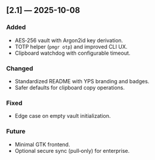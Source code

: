## [2.1] — 2025-10-08
### Added
- AES‑256 vault with Argon2id key derivation.
- TOTP helper (`pmgr otp`) and improved CLI UX.
- Clipboard watchdog with configurable timeout.

### Changed
- Standardized README with YPS branding and badges.
- Safer defaults for clipboard copy operations.

### Fixed
- Edge case on empty vault initialization.

### Future
- Minimal GTK frontend.
- Optional secure sync (pull‑only) for enterprise.
